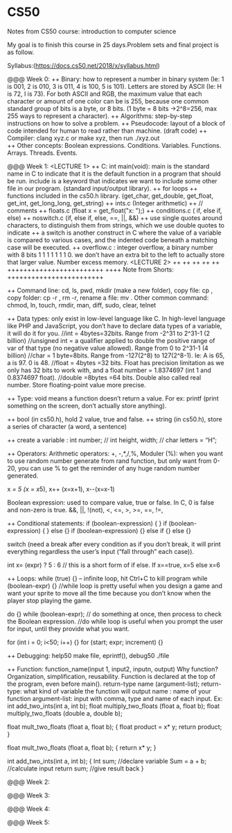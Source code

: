 # CS50
Notes from CS50 course: introduction to computer science

My goal is to finish this course in 25 days.Problem sets and final project is as follow.

Syllabus:(https://docs.cs50.net/2018/x/syllabus.html)

@@@ Week 0: ++ Binary: how to represent a number in binary system (Ie: 1 is 001, 2 is 010, 3 is 011, 4 is 100, 5 is 101). Letters are stored by ASCII (Ie: H is 72, I is 73). For both ASCII and RGB, the maximum value that each character or amount of one color can be is 255, because one common standard group of bits is a byte, or 8 bits. (1 byte = 8 bits ->2^8=256, max 255 ways to represent a character).
            ++ Algorithms: step-by-step instructions on how to solve a problem.
            ++ Pseudocode: layout of a block of code intended for human to read rather than machine. (draft code)
            ++ Compiler: clang xyz.c or make xyz, then run ./xyz.out  
            ++ Other concepts: Boolean expressions. Conditions. Variables. Functions. Arrays. Threads. Events.

@@@ Week 1: <LECTURE 1>
            ++ C: int main(void): main is the standard name in C to indicate that it is the default function in a program               that should be run. include is a keyword that indicates we want to include some other file in our program.                   (standard input/output library). 
            ++ for loops
            ++ functions included in the cs50.h library. (get_char, get_double, get_float, get_int, get_long_long,                       get_string)
            ++ ints.c (Integer arithmetic)
            ++ // comments
            ++ floats.c (float x = get_float("x: ");)
            ++ conditions.c ( if, else if, else)
            ++ noswitch.c (if, else if, else, ==, ||, &&)
            ++ use single quotes around characters, to distinguish them from strings, which we use double quotes to indicate
            ++ a switch is another construct in C where the value of a variable is compared to various cases, and the                   indented code beneath a matching case will be executed.
            ++  overflow.c : integer overflow, a binary number with 8 bits 1 1 1 1 1 1 1 0. we don’t have an extra bit to               the left to actually store that larger value. Number excess memory.
            <LECTURE 2>
            ++
            ++
            ++
            ++
            ++
++++++++++++++++++++++++
++++ Note from Shorts:
++++++++++++++++++++++++

++ Command line: cd, ls, pwd, mkdir (make a new folder), copy file: cp <source> <destination>, copy folder: cp -r <source> <destination>, rm -r, rename a file: mv <old name> <new name>.
Other common command: chmod, ln, touch, rmdir, man, diff, sudo, clear, telnet

++ Data types: only exist in low-level language like C. In high-level language like PHP and JavaScript, you don’t have to declare data types of a variable, it will do it for you. 
//int = 4bytes=32bits. Range from -2^31 to 2^31-1 (2 billion)
//unsigned int = a qualifier applied to double the positive range of var of that type (no negative value allowed). Range from 0 to 2^31-1 (4 billion)
//char = 1 byte=8bits. Range from -127(2^8) to 127(2^8-1). Ie: A is 65, a is 97. 0 is 48. 
//float = 4bytes =32 bits. Float has precision limitation as we only has 32 bits to work with, and a float number = 1.8374697 (int 1 and 0.8374697 float).
//double =8bytes =64 bits. Double also called real number. Store floating-point value more precise. 

++ Type: void means a function doesn’t return a value. For ex: printf (print something on the screen, don’t actually store anything). 

++ bool (in cs50.h), hold 2 value, true and false. 
++ string (in cs50.h), store a series of character (a word, a sentence)

++ create a variable : int number; // int height, width; // char letters = “H”;


++ Operators:
Arithmetic operators: +, -,*,/,%, Moduler (%): when you want to use random number generate from rand function, but only want from 0-20, you can use % to get the reminder of any huge random number generated. 

x *= 5 (x = x*5), x++ (x=x+1), x--(x=x-1)

Boolean expression: used to compare value, true or false. In C, 0 is false and non-zero is true. &&, ||, !(not), <, <=, >, >=, ==, !=, 

++ Conditional statements:
if (boolean-expression) { } 
if (boolean-expression) { }  else {}
if (boolean-expression) {} else if {} else {}

switch (need a break after every condition as if you don’t break, it will print everything regardless the user’s input (“fall through” each case)). 

int x= (expr) ? 5 : 6 // this is a short form of if else. If x==true, x=5 else x=6

++ Loops: 
while (true) {} – infinite loop, hit Ctrl+C to kill program
while (boolean-expr) {}
//while loop is pretty useful when you design a game and want your sprite to move all the time because you don’t know when the player stop playing the game.

do {} while (boolean-expr); // do something at once, then process to check the Boolean expression. 
//do while loop is useful when you prompt the user for input, until they provide what you want. 

for (int i = 0; i<50; i++) {}
for (start; expr; increment) {}

++ Debugging: help50 make file, eprintf(), debug50 ./file

++ Function: function_name(input 1, input2, inputn, output)
Why function? Organization, simplification, reusability.
Function is declared at the top of the program, even before main(). 
return-type name (argument-list);
return-type: what kind of variable the function will output 
name : name of your function
argument-list: input with comma, type and name of each input.
Ex: int add_two_ints(int a, int b);
      float multiply_two_floats (float a, float b);
      float multiply_two_floats (double a, double b);

float mult_two_floats (float a, float b);
{
	float product = x* y;
	return product;
}

float mult_two_floats (float a, float b);
{
	return  x* y;
}

int add_two_ints(int a, int b);
{ 
	Int sum; //declare variable
	Sum = a + b; //calculate input
return sum; //give result back
}




      

@@@ Week 2:

@@@ Week 3:

@@@ Week 4:

@@@ Week 5:


